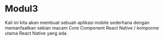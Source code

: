 # Modul3
Kali ini kita akan membuat sebuah aplikasi mobile sederhana dengan memanfaatkan sekian macam Core Component React Native / komponne utama React Native yang ada.
